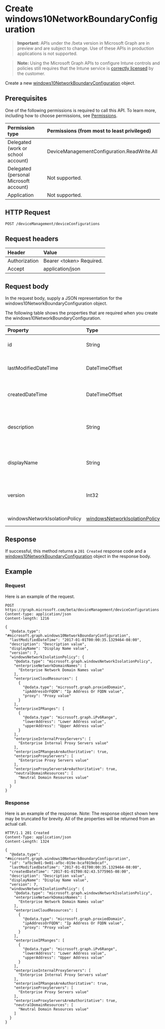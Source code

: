 ﻿# Create windows10NetworkBoundaryConfiguration

> **Important:** APIs under the /beta version in Microsoft Graph are in preview and are subject to change. Use of these APIs in production applications is not supported.

> **Note:** Using the Microsoft Graph APIs to configure Intune controls and policies still requires that the Intune service is [correctly licensed](https://go.microsoft.com/fwlink/?linkid=839381) by the customer.

Create a new [windows10NetworkBoundaryConfiguration](../resources/intune_deviceconfig_windows10networkboundaryconfiguration.md) object.
## Prerequisites
One of the following permissions is required to call this API. To learn more, including how to choose permissions, see [Permissions](../../../concepts/intune_deviceconfig_permissions_reference.md).

|Permission type|Permissions (from most to least privileged)|
|:---|:---|
|Delegated (work or school account)|DeviceManagementConfiguration.ReadWrite.All|
|Delegated (personal Microsoft account)|Not supported.|
|Application|Not supported.|

## HTTP Request
<!-- {
  "blockType": "ignored"
}
-->
``` http
POST /deviceManagement/deviceConfigurations
```

## Request headers
|Header|Value|
|:---|:---|
|Authorization|Bearer &lt;token&gt; Required.|
|Accept|application/json|

## Request body
In the request body, supply a JSON representation for the windows10NetworkBoundaryConfiguration object.

The following table shows the properties that are required when you create the windows10NetworkBoundaryConfiguration.

|Property|Type|Description|
|:---|:---|:---|
|id|String|Key of the entity. Inherited from [deviceConfiguration](../resources/intune_deviceconfig_deviceconfiguration.md)|
|lastModifiedDateTime|DateTimeOffset|DateTime the object was last modified. Inherited from [deviceConfiguration](../resources/intune_deviceconfig_deviceconfiguration.md)|
|createdDateTime|DateTimeOffset|DateTime the object was created. Inherited from [deviceConfiguration](../resources/intune_deviceconfig_deviceconfiguration.md)|
|description|String|Admin provided description of the Device Configuration. Inherited from [deviceConfiguration](../resources/intune_deviceconfig_deviceconfiguration.md)|
|displayName|String|Admin provided name of the device configuration. Inherited from [deviceConfiguration](../resources/intune_deviceconfig_deviceconfiguration.md)|
|version|Int32|Version of the device configuration. Inherited from [deviceConfiguration](../resources/intune_deviceconfig_deviceconfiguration.md)|
|windowsNetworkIsolationPolicy|[windowsNetworkIsolationPolicy](../resources/intune_deviceconfig_windowsnetworkisolationpolicy.md)|Windows Network Isolation Policy|



## Response
If successful, this method returns a `201 Created` response code and a [windows10NetworkBoundaryConfiguration](../resources/intune_deviceconfig_windows10networkboundaryconfiguration.md) object in the response body.

## Example
### Request
Here is an example of the request.
``` http
POST https://graph.microsoft.com/beta/deviceManagement/deviceConfigurations
Content-type: application/json
Content-length: 1216

{
  "@odata.type": "#microsoft.graph.windows10NetworkBoundaryConfiguration",
  "lastModifiedDateTime": "2017-01-01T00:00:35.1329464-08:00",
  "description": "Description value",
  "displayName": "Display Name value",
  "version": 7,
  "windowsNetworkIsolationPolicy": {
    "@odata.type": "microsoft.graph.windowsNetworkIsolationPolicy",
    "enterpriseNetworkDomainNames": [
      "Enterprise Network Domain Names value"
    ],
    "enterpriseCloudResources": [
      {
        "@odata.type": "microsoft.graph.proxiedDomain",
        "ipAddressOrFQDN": "Ip Address Or FQDN value",
        "proxy": "Proxy value"
      }
    ],
    "enterpriseIPRanges": [
      {
        "@odata.type": "microsoft.graph.iPv6Range",
        "lowerAddress": "Lower Address value",
        "upperAddress": "Upper Address value"
      }
    ],
    "enterpriseInternalProxyServers": [
      "Enterprise Internal Proxy Servers value"
    ],
    "enterpriseIPRangesAreAuthoritative": true,
    "enterpriseProxyServers": [
      "Enterprise Proxy Servers value"
    ],
    "enterpriseProxyServersAreAuthoritative": true,
    "neutralDomainResources": [
      "Neutral Domain Resources value"
    ]
  }
}
```

### Response
Here is an example of the response. Note: The response object shown here may be truncated for brevity. All of the properties will be returned from an actual call.
``` http
HTTP/1.1 201 Created
Content-Type: application/json
Content-Length: 1324

{
  "@odata.type": "#microsoft.graph.windows10NetworkBoundaryConfiguration",
  "id": "afbc9e01-9e01-afbc-019e-bcaf019ebcaf",
  "lastModifiedDateTime": "2017-01-01T00:00:35.1329464-08:00",
  "createdDateTime": "2017-01-01T00:02:43.5775965-08:00",
  "description": "Description value",
  "displayName": "Display Name value",
  "version": 7,
  "windowsNetworkIsolationPolicy": {
    "@odata.type": "microsoft.graph.windowsNetworkIsolationPolicy",
    "enterpriseNetworkDomainNames": [
      "Enterprise Network Domain Names value"
    ],
    "enterpriseCloudResources": [
      {
        "@odata.type": "microsoft.graph.proxiedDomain",
        "ipAddressOrFQDN": "Ip Address Or FQDN value",
        "proxy": "Proxy value"
      }
    ],
    "enterpriseIPRanges": [
      {
        "@odata.type": "microsoft.graph.iPv6Range",
        "lowerAddress": "Lower Address value",
        "upperAddress": "Upper Address value"
      }
    ],
    "enterpriseInternalProxyServers": [
      "Enterprise Internal Proxy Servers value"
    ],
    "enterpriseIPRangesAreAuthoritative": true,
    "enterpriseProxyServers": [
      "Enterprise Proxy Servers value"
    ],
    "enterpriseProxyServersAreAuthoritative": true,
    "neutralDomainResources": [
      "Neutral Domain Resources value"
    ]
  }
}
```



